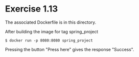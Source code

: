 # Exercise 1.13

The associated Dockerfile is in this directory.

After building the image for tag spring_project

    $ docker run -p 8080:8080 spring_project

Pressing the button "Press here" gives the response "Success".